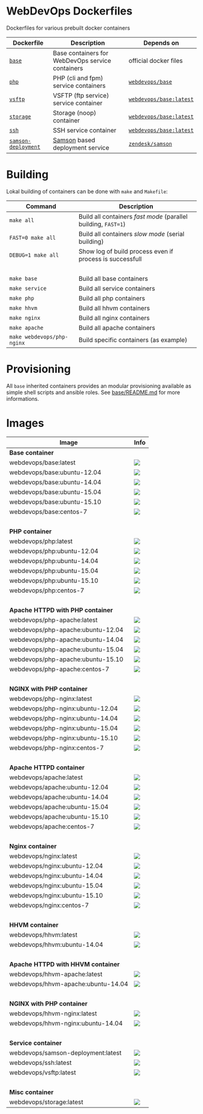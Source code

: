 # WebDevOps Dockerfiles

Dockerfiles for various prebuilt docker containers


Dockerfile                  | Description                                                                        | Depends on                                                           |
--------------------------- | ---------------------------------------------------------------------------------- | -------------------------------------------------------------------- |
[`base`](base/README.md)    | Base containers for WebDevOps service containers                                   | official docker files                                                |
[`php`](php/README.md)      | PHP (cli and fpm) service containers                                               | [`webdevops/base`](https://hub.docker.com/r/webdevops/base/)         |
[`vsftp`](vsftp/README.md)  | VSFTP (ftp service) service container                                              | [`webdevops/base:latest`](https://hub.docker.com/r/webdevops/base/)  |
[`storage`](storage/README.md) | Storage (noop) container                                                           | [`webdevops/base:latest`](https://hub.docker.com/r/webdevops/base/)  |
[`ssh`](ssh/README.md)      | SSH service container                                                              | [`webdevops/base:latest`](https://hub.docker.com/r/webdevops/base/)  |
[`samson-deployment`](samson-deployment/README.md) | [Samson](https://github.com/webdevops/samson-deployment) based deployment service  | [`zendesk/samson`](https://hub.docker.com/r/zendesk/samson/)         |


# Building

Lokal building of containers can be done with `make` and `Makefile`:

Command                     | Description                                                                       
--------------------------- | ----------------------------------------------------------------------------------
`make all`                  | Build all containers *fast mode* (parallel building, `FAST=1`)
`FAST=0 make all`           | Build all containers *slow mode* (serial building)
`DEBUG=1 make all`          | Show log of build process even if process is successfull
<br>                        |
`make base`                 | Build all base containers
`make service`              | Build all service containers
`make php`                  | Build all php containers
`make hhvm`                 | Build all hhvm containers
`make nginx`                | Build all nginx containers
`make apache`               | Build all apache containers
`make webdevops/php-nginx`  | Build specific containers (as example)

# Provisioning

All `base` inherited containers provides an modular provisioning available as simple shell scripts and ansible roles.
See [base/README.md](base/README.md) for more informations.

# Images

Image                               | Info                                                                       
----------------------------------- | ----------------------------------------------------------------------------------
<strong>Base container<strong>      |
webdevops/base:latest               | [![](https://badge.imagelayers.io/webdevops/base:latest.svg)](https://imagelayers.io/?images=webdevops/base:latest 'Get your own badge on imagelayers.io')
webdevops/base:ubuntu-12.04         | [![](https://badge.imagelayers.io/webdevops/base:ubuntu-12.04.svg)](https://imagelayers.io/?images=webdevops/base:ubuntu-12.04 'Get your own badge on imagelayers.io')
webdevops/base:ubuntu-14.04         | [![](https://badge.imagelayers.io/webdevops/base:ubuntu-14.04.svg)](https://imagelayers.io/?images=webdevops/base:ubuntu-14.04 'Get your own badge on imagelayers.io')
webdevops/base:ubuntu-15.04         | [![](https://badge.imagelayers.io/webdevops/base:ubuntu-15.04.svg)](https://imagelayers.io/?images=webdevops/base:ubuntu-15.04 'Get your own badge on imagelayers.io')
webdevops/base:ubuntu-15.10         | [![](https://badge.imagelayers.io/webdevops/base:ubuntu-15.10.svg)](https://imagelayers.io/?images=webdevops/base:ubuntu-15.14 'Get your own badge on imagelayers.io')
webdevops/base:centos-7             | [![](https://badge.imagelayers.io/webdevops/base:centos-7.svg)](https://imagelayers.io/?images=webdevops/base:centos-7 'Get your own badge on imagelayers.io')
<br>                                |
<strong>PHP container<strong>       |
webdevops/php:latest                | [![](https://badge.imagelayers.io/webdevops/php:latest.svg)](https://imagelayers.io/?images=webdevops/php:latest 'Get your own badge on imagelayers.io')
webdevops/php:ubuntu-12.04          | [![](https://badge.imagelayers.io/webdevops/php:ubuntu-12.04.svg)](https://imagelayers.io/?images=webdevops/php:ubuntu-12.04 'Get your own badge on imagelayers.io')
webdevops/php:ubuntu-14.04          | [![](https://badge.imagelayers.io/webdevops/php:ubuntu-14.04.svg)](https://imagelayers.io/?images=webdevops/php:ubuntu-14.04 'Get your own badge on imagelayers.io')
webdevops/php:ubuntu-15.04          | [![](https://badge.imagelayers.io/webdevops/php:ubuntu-15.04.svg)](https://imagelayers.io/?images=webdevops/php:ubuntu-15.04 'Get your own badge on imagelayers.io')
webdevops/php:ubuntu-15.10          | [![](https://badge.imagelayers.io/webdevops/php:ubuntu-15.10.svg)](https://imagelayers.io/?images=webdevops/php:ubuntu-15.14 'Get your own badge on imagelayers.io')
webdevops/php:centos-7              | [![](https://badge.imagelayers.io/webdevops/php:centos-7.svg)](https://imagelayers.io/?images=webdevops/php:centos-7 'Get your own badge on imagelayers.io')
<br>                                |
<strong>Apache HTTPD with PHP container<strong>|
webdevops/php-apache:latest         | [![](https://badge.imagelayers.io/webdevops/php-apache:latest.svg)](https://imagelayers.io/?images=webdevops/php-apache:latest 'Get your own badge on imagelayers.io')
webdevops/php-apache:ubuntu-12.04   | [![](https://badge.imagelayers.io/webdevops/php-apache:ubuntu-12.04.svg)](https://imagelayers.io/?images=webdevops/php-apache:ubuntu-12.04 'Get your own badge on imagelayers.io')
webdevops/php-apache:ubuntu-14.04   | [![](https://badge.imagelayers.io/webdevops/php-apache:ubuntu-14.04.svg)](https://imagelayers.io/?images=webdevops/php-apache:ubuntu-14.04 'Get your own badge on imagelayers.io')
webdevops/php-apache:ubuntu-15.04   | [![](https://badge.imagelayers.io/webdevops/php-apache:ubuntu-15.04.svg)](https://imagelayers.io/?images=webdevops/php-apache:ubuntu-15.04 'Get your own badge on imagelayers.io')
webdevops/php-apache:ubuntu-15.10   | [![](https://badge.imagelayers.io/webdevops/php-apache:ubuntu-15.10.svg)](https://imagelayers.io/?images=webdevops/php-apache:ubuntu-15.14 'Get your own badge on imagelayers.io')
webdevops/php-apache:centos-7       | [![](https://badge.imagelayers.io/webdevops/php-apache:centos-7.svg)](https://imagelayers.io/?images=webdevops/php-apache:centos-7 'Get your own badge on imagelayers.io')
<br>                                |
<strong>NGINX with PHP container<strong>|
webdevops/php-nginx:latest          | [![](https://badge.imagelayers.io/webdevops/php-nginx:latest.svg)](https://imagelayers.io/?images=webdevops/php-nginx:latest 'Get your own badge on imagelayers.io')
webdevops/php-nginx:ubuntu-12.04    | [![](https://badge.imagelayers.io/webdevops/php-nginx:ubuntu-12.04.svg)](https://imagelayers.io/?images=webdevops/php-nginx:ubuntu-12.04 'Get your own badge on imagelayers.io')
webdevops/php-nginx:ubuntu-14.04    | [![](https://badge.imagelayers.io/webdevops/php-nginx:ubuntu-14.04.svg)](https://imagelayers.io/?images=webdevops/php-nginx:ubuntu-14.04 'Get your own badge on imagelayers.io')
webdevops/php-nginx:ubuntu-15.04    | [![](https://badge.imagelayers.io/webdevops/php-nginx:ubuntu-15.04.svg)](https://imagelayers.io/?images=webdevops/php-nginx:ubuntu-15.04 'Get your own badge on imagelayers.io')
webdevops/php-nginx:ubuntu-15.10    | [![](https://badge.imagelayers.io/webdevops/php-nginx:ubuntu-15.10.svg)](https://imagelayers.io/?images=webdevops/php-nginx:ubuntu-15.14 'Get your own badge on imagelayers.io')
webdevops/php-nginx:centos-7        | [![](https://badge.imagelayers.io/webdevops/php-nginx:centos-7.svg)](https://imagelayers.io/?images=webdevops/php-nginx:centos-7 'Get your own badge on imagelayers.io')
<br>                                |
<strong>Apache HTTPD container<strong>|
webdevops/apache:latest             | [![](https://badge.imagelayers.io/webdevops/apache:latest.svg)](https://imagelayers.io/?images=webdevops/apache:latest 'Get your own badge on imagelayers.io')
webdevops/apache:ubuntu-12.04       | [![](https://badge.imagelayers.io/webdevops/apache:ubuntu-12.04.svg)](https://imagelayers.io/?images=webdevops/apache:ubuntu-12.04 'Get your own badge on imagelayers.io')
webdevops/apache:ubuntu-14.04       | [![](https://badge.imagelayers.io/webdevops/apache:ubuntu-14.04.svg)](https://imagelayers.io/?images=webdevops/apache:ubuntu-14.04 'Get your own badge on imagelayers.io')
webdevops/apache:ubuntu-15.04       | [![](https://badge.imagelayers.io/webdevops/apache:ubuntu-15.04.svg)](https://imagelayers.io/?images=webdevops/apache:ubuntu-15.04 'Get your own badge on imagelayers.io')
webdevops/apache:ubuntu-15.10       | [![](https://badge.imagelayers.io/webdevops/apache:ubuntu-15.10.svg)](https://imagelayers.io/?images=webdevops/apache:ubuntu-15.14 'Get your own badge on imagelayers.io')
webdevops/apache:centos-7           | [![](https://badge.imagelayers.io/webdevops/apache:centos-7.svg)](https://imagelayers.io/?images=webdevops/apache:centos-7 'Get your own badge on imagelayers.io')
<br>                                |
<strong>Nginx container<strong>     |
webdevops/nginx:latest              | [![](https://badge.imagelayers.io/webdevops/nginx:latest.svg)](https://imagelayers.io/?images=webdevops/nginx:latest 'Get your own badge on imagelayers.io')
webdevops/nginx:ubuntu-12.04        | [![](https://badge.imagelayers.io/webdevops/nginx:ubuntu-12.04.svg)](https://imagelayers.io/?images=webdevops/nginx:ubuntu-12.04 'Get your own badge on imagelayers.io')
webdevops/nginx:ubuntu-14.04        | [![](https://badge.imagelayers.io/webdevops/nginx:ubuntu-14.04.svg)](https://imagelayers.io/?images=webdevops/nginx:ubuntu-14.04 'Get your own badge on imagelayers.io')
webdevops/nginx:ubuntu-15.04        | [![](https://badge.imagelayers.io/webdevops/nginx:ubuntu-15.04.svg)](https://imagelayers.io/?images=webdevops/nginx:ubuntu-15.04 'Get your own badge on imagelayers.io')
webdevops/nginx:ubuntu-15.10        | [![](https://badge.imagelayers.io/webdevops/nginx:ubuntu-15.10.svg)](https://imagelayers.io/?images=webdevops/nginx:ubuntu-15.14 'Get your own badge on imagelayers.io')
webdevops/nginx:centos-7            | [![](https://badge.imagelayers.io/webdevops/nginx:centos-7.svg)](https://imagelayers.io/?images=webdevops/nginx:centos-7 'Get your own badge on imagelayers.io')
<br>                                |
<strong>HHVM container<strong>      |
webdevops/hhvm:latest               | [![](https://badge.imagelayers.io/webdevops/hhvm:latest.svg)](https://imagelayers.io/?images=webdevops/hhvm:latest 'Get your own badge on imagelayers.io')
webdevops/hhvm:ubuntu-14.04         | [![](https://badge.imagelayers.io/webdevops/hhvm:ubuntu-14.04.svg)](https://imagelayers.io/?images=webdevops/hhvm:ubuntu-14.04 'Get your own badge on imagelayers.io')
<br>                                |
<strong>Apache HTTPD with HHVM container<strong>|
webdevops/hhvm-apache:latest        | [![](https://badge.imagelayers.io/webdevops/hhvm-apache:latest.svg)](https://imagelayers.io/?images=webdevops/hhvm-apache:latest 'Get your own badge on imagelayers.io')
webdevops/hhvm-apache:ubuntu-14.04  | [![](https://badge.imagelayers.io/webdevops/hhvm-apache:ubuntu-14.04.svg)](https://imagelayers.io/?images=webdevops/hhvm-apache:ubuntu-14.04 'Get your own badge on imagelayers.io')
<br>                                |
<strong>NGINX with PHP container<strong>|
webdevops/hhvm-nginx:latest         | [![](https://badge.imagelayers.io/webdevops/hhvm-nginx:latest.svg)](https://imagelayers.io/?images=webdevops/hhvm-nginx:latest 'Get your own badge on imagelayers.io')
webdevops/hhvm-nginx:ubuntu-14.04   | [![](https://badge.imagelayers.io/webdevops/hhvm-nginx:ubuntu-14.04.svg)](https://imagelayers.io/?images=webdevops/hhvm-nginx:ubuntu-14.04 'Get your own badge on imagelayers.io')
<br>                                |
<strong>Service container<strong>   |
webdevops/samson-deployment:latest  | [![](https://badge.imagelayers.io/webdevops/samson-deployment:latest.svg)](https://imagelayers.io/?images=webdevops/samson-deployment:latest 'Get your own badge on imagelayers.io')
webdevops/ssh:latest                | [![](https://badge.imagelayers.io/webdevops/ssh:latest.svg)](https://imagelayers.io/?images=webdevops/ssh:latest 'Get your own badge on imagelayers.io')
webdevops/vsftp:latest              | [![](https://badge.imagelayers.io/webdevops/vsftp:latest.svg)](https://imagelayers.io/?images=webdevops/vsftp:latest 'Get your own badge on imagelayers.io')
<br>                                |
<strong>Misc container<strong>      |
webdevops/storage:latest            | [![](https://badge.imagelayers.io/webdevops/storage:latest.svg)](https://imagelayers.io/?images=webdevops/storage:latest 'Get your own badge on imagelayers.io')